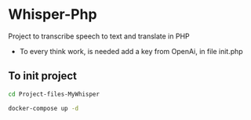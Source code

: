 # Whisper-Php

Project to transcribe speech to text and translate in PHP

- To every think work, is needed add a key from OpenAi, in file init.php

## To init project

```bash
cd Project-files-MyWhisper

docker-compose up -d
```
